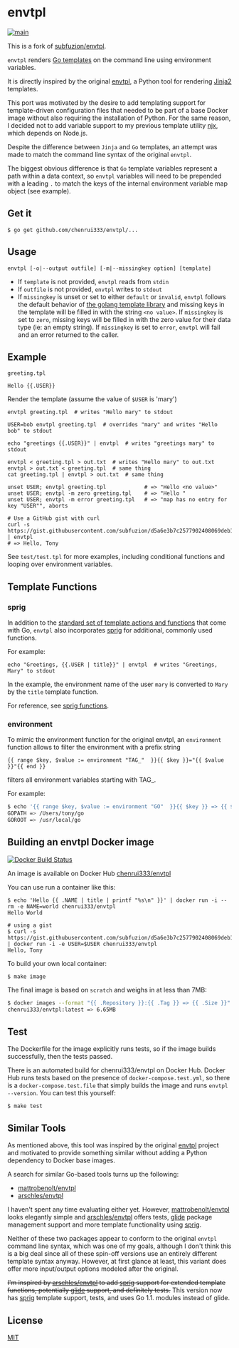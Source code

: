 # envtpl

[![main](https://github.com/chenrui333/envtpl/actions/workflows/main.yml/badge.svg)](https://github.com/chenrui333/envtpl/actions/workflows/main.yml)

This is a fork of [subfuzion/envtpl](https://github.com/subfuzion/envtpl).

`envtpl` renders [Go templates] on the command line using environment variables.

It is directly inspired by the original [envtpl], a Python tool for rendering
[Jinja2] templates.

This port was motivated by the desire to add templating support for template-driven
configuration files that needed to be part of a base Docker image without also
requiring the installation of Python. For the same reason, I decided not to add
variable support to my previous template utility [njx], which depends on Node.js.

Despite the difference between `Jinja` and `Go` templates, an attempt was made
to match the command line syntax of the original `envtpl`.

The biggest obvious difference is that `Go` template variables represent a path within
a data context, so `envtpl` variables will need to be prepended with a leading `.` to
match the keys of the internal environment variable map object (see example).

## Get it

    $ go get github.com/chenrui333/envtpl/...

## Usage

    envtpl [-o|--output outfile] [-m|--missingkey option] [template]

* If `template` is not provided, `envtpl` reads from `stdin`
* If `outfile` is not provided, `envtpl` writes to `stdout`
* If `missingkey` is unset or set to either `default` or `invalid`,
  `envtpl` follows the default behavior of
  [the golang template library](https://golang.org/pkg/text/template/#Template.Option)
  and missing keys in the template will be filled in with the string
  `<no value>`.  If `missingkey` is set to `zero`, missing keys will be
  filled in with the zero value for their data type (ie: an empty
  string).  If `missingkey` is set to `error`, `envtpl` will fail and
  an error returned to the caller.

## Example

`greeting.tpl`

    Hello {{.USER}}

Render the template (assume the value of `$USER` is 'mary')

    envtpl greeting.tpl  # writes "Hello mary" to stdout

    USER=bob envtpl greeting.tpl  # overrides "mary" and writes "Hello bob" to stdout

    echo "greetings {{.USER}}" | envtpl  # writes "greetings mary" to stdout

    envtpl < greeting.tpl > out.txt  # writes "Hello mary" to out.txt
    envtpl > out.txt < greeting.tpl  # same thing
    cat greeting.tpl | envtpl > out.txt  # same thing

    unset USER; envtpl greeting.tpl            # => "Hello <no value>"
    unset USER; envtpl -m zero greeting.tpl    # => "Hello "
    unset USER; envtpl -m error greeting.tpl   # => "map has no entry for key "USER"", aborts

	# Use a GitHub gist with curl
	curl -s https://gist.githubusercontent.com/subfuzion/d5a6e3b7c2577902408069deb1d8e4d7/raw/2e4c0b894e2983411a20ffa5ee84aeafa5c6ebfb/greeting.tpl | envtpl
	# => Hello, Tony

See `test/test.tpl` for more examples, including conditional functions and looping over environment variables.

## Template Functions

### sprig
In addition to the [standard set of template actions and functions][standard-templates]
that come with Go, `envtpl` also incorporates [sprig] for additional, commonly used functions.

For example:

    echo "Greetings, {{.USER | title}}" | envtpl  # writes "Greetings, Mary" to stdout

In the example, the environment name of the user `mary` is converted to `Mary` by the `title` template function.

For reference, see [sprig functions].

### environment

To mimic the environment function for the original envtpl, an `environment` function allows to filter the environment with a prefix string

    {{ range $key, $value := environment "TAG_"  }}{{ $key }}="{{ $value }}"{{ end }}

filters all environment variables starting with TAG_.

For example:

```bash
$ echo '{{ range $key, $value := environment "GO"  }}{{ $key }} => {{ $value }} {{ "\n" }}{{ end }}' | envtpl
GOPATH => /Users/tony/go
GOROOT => /usr/local/go
```

## Building an envtpl Docker image

[![Docker Build Status](https://img.shields.io/docker/build/chenrui333/envtpl.svg)](https://hub.docker.com/r/chenrui333/envtpl/)

An image is available on Docker Hub [chenrui333/envtpl](https://hub.docker.com/r/chenrui333/envtpl/)

You can use run a container like this:

    $ echo 'Hello {{ .NAME | title | printf "%s\n" }}' | docker run -i --rm -e NAME=world chenrui333/envtpl
    Hello World

    # using a gist
    $ curl -s https://gist.githubusercontent.com/subfuzion/d5a6e3b7c2577902408069deb1d8e4d7/raw/2e4c0b894e2983411a20ffa5ee84aeafa5c6ebfb/greeting.tpl | docker run -i -e USER=$USER chenrui333/envtpl
    Hello, Tony


To build your own local container:

	$ make image

The final image is based on `scratch` and weighs in at less than 7MB:

```bash
$ docker images --format "{{ .Repository }}:{{ .Tag }} => {{ .Size }}" chenrui333/envtpl
chenrui333/envtpl:latest => 6.65MB
```

## Test

The Dockerfile for the image explicitly runs tests, so if the image
builds successfully, then the tests passed.

There is an automated build for chenrui333/envtpl on Docker Hub. Docker
Hub runs tests based on the presence of `docker-compose.test.yml`, so
there is a `docker-compose.test.file` that simply builds the image and
runs `envtpl --version`. You can test this yourself:

    $ make test

## Similar Tools

As mentioned above, this tool was inspired by the original [envtpl] project and
motivated to provide something similar without adding a Python dependency to
Docker base images.

A search for similar Go-based tools turns up the following:

 * [mattrobenolt/envtpl]
 * [arschles/envtpl]

I haven't spent any time evaluating either yet. However, [mattrobenolt/envtpl] looks elegantly simple and [arschles/envtpl] offers tests, [glide] package management support and more template functionality using [sprig].

Neither of these two packages appear to conform to the original `envtpl` command line syntax, which was one of my goals, although I don't think this is a big deal since all of these spin-off versions use an entirely different template syntax anyway. However, at first glance at least, this variant does offer more input/output options modeled after the original.

~~I'm inspired by [arschles/envtpl] to add [sprig] support for extended template functions, potentially [glide] support, and definitely tests.~~ This version now has [sprig] template support, tests, and uses Go 1.1. modules instead of glide.

## License

[MIT](https://raw.githubusercontent.com/chenrui333/envtpl/master/LICENSE)


[arschles/envtpl]:     https://github.com/arschles/envtpl
[envtpl]:              https://github.com/andreasjansson/envtpl
[glide]:               https://github.com/Masterminds/glide
[Go templates]:        https://golang.org/pkg/text/template/
[Jinja2]:              http://jinja.pocoo.org/docs/dev/
[mattrobenolt/envtpl]: https://github.com/mattrobenolt/envtpl
[njx]:                 https://github.com/subfuzion/njx
[sprig]:               https://github.com/Masterminds/sprig
[sprig functions]:     http://masterminds.github.io/sprig/
[standard-templates]:  https://golang.org/pkg/text/template/
